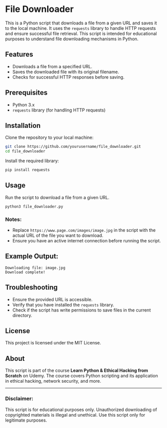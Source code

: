# File Downloader

This is a Python script that downloads a file from a given URL and saves it to the local machine. It uses the `requests` library to handle HTTP requests and ensure successful file retrieval. This script is intended for educational purposes to understand file downloading mechanisms in Python.

## Features
- Downloads a file from a specified URL.
- Saves the downloaded file with its original filename.
- Checks for successful HTTP responses before saving.

## Prerequisites
- Python 3.x
- `requests` library (for handling HTTP requests)

## Installation
Clone the repository to your local machine:

```bash
git clone https://github.com/yourusername/file_downloader.git
cd file_downloader
```

Install the required library:

```bash
pip install requests
```

## Usage
Run the script to download a file from a given URL.

```bash
python3 file_downloader.py
```

### Notes:
- Replace `https://www.page.com/images/image.jpg` in the script with the actual URL of the file you want to download.
- Ensure you have an active internet connection before running the script.

## Example Output:

```
Downloading file: image.jpg
Download complete!
```

## Troubleshooting
- Ensure the provided URL is accessible.
- Verify that you have installed the `requests` library.
- Check if the script has write permissions to save files in the current directory.

## License
This project is licensed under the MIT License.

## About
This script is part of the course **Learn Python & Ethical Hacking from Scratch** on Udemy. The course covers Python scripting and its application in ethical hacking, network security, and more.

---

### Disclaimer:
This script is for educational purposes only. Unauthorized downloading of copyrighted materials is illegal and unethical. Use this script only for legitimate purposes.